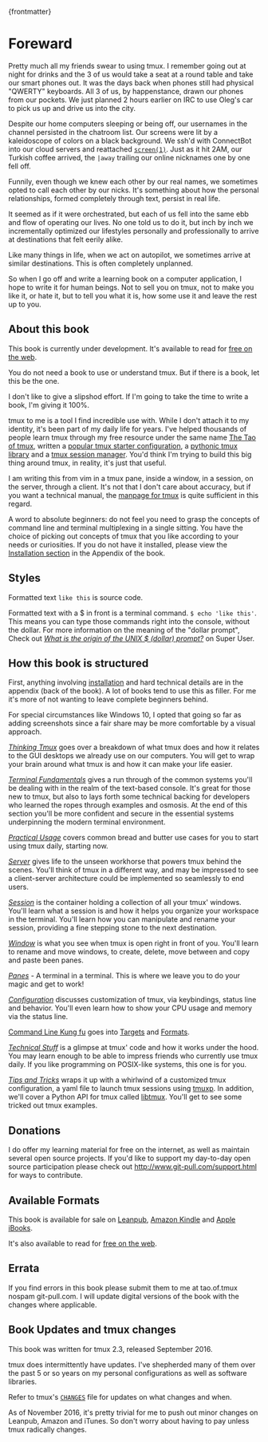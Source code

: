 
{frontmatter}

# Foreward 

Pretty much all my friends swear to using tmux. I remember going out at night
for drinks and the 3 of us would take a seat at a round table and take our smart
phones out. It was the days back when phones still had physical "QWERTY" keyboards.
All 3 of us, by happenstance, drawn our phones from our pockets. We just planned 2
hours earlier on IRC to use Oleg's car to pick us up and drive us into the city.

Despite our home computers sleeping or being off, our usernames in the channel
persisted in the chatroom list. Our screens were lit by a kaleidoscope of colors
on a black background. We ssh'd with ConnectBot into our cloud servers and
reattached [`screen(1)`](https://en.wikipedia.org/wiki/GNU_Screen). Just as it
hit 2AM, our Turkish coffee arrived, the `|away` trailing our online nicknames
one by one fell off.

Funnily, even though we knew each other by our real names, we sometimes opted to
call each other by our nicks. It's something about how the personal
relationships, formed completely through text, persist in real life.

It seemed as if it were orchestrated, but each of us fell into the same ebb and
flow of operating our lives. No one told us to do it, but inch by inch we
incrementally optimized our lifestyles personally and professionally to arrive
at destinations that felt eerily alike.

Like many things in life, when we act on autopilot, we sometimes arrive at
similar destinations. This is often completely unplanned.

So when I go off and write a learning book on a computer application, I hope
to write it for human beings. Not to sell you on tmux, not to make you like
it, or hate it, but to tell you what it is, how some use it and leave the rest
up to you.

## About this book

This book is currently under development. It's available to read for
[free on the web](https://leanpub.com/the-tao-of-tmux/read).

You do not need a book to use or understand tmux. But if there is a book, let
this be the one.

I don't like to give a slipshod effort. If I'm going to take the time to write a
book, I'm giving it 100%.

tmux to me is a tool I find incredible use with. While I don't attach it to my
identity, it's been part of my daily life for years. I've helped thousands of
people learn tmux through my free resource under the same name
[The Tao of tmux](https://tmuxp.readthedocs.io/en/latest/about_tmux.html),
written a [popular tmux starter configuration](https://github.com/tony/tmux-config),
a [pythonic tmux library](https://github.com/tony/libtmux) and a
[tmux session manager](https://github.com/tony/tmuxp). You'd think I'm trying
to build this big thing around tmux, in reality, it's just that useful.

I am writing this from vim in a tmux pane, inside a window, in a session, on
the server, through a client.  It's not that I don't care about accuracy, but
if you want a technical manual, the [manpage for tmux](http://man.openbsd.org/OpenBSD-current/man1/tmux.1)
is quite sufficient in this regard.

A word to absolute beginners: do not feel you need to grasp the concepts
of command line and terminal multiplexing in a single sitting. You have the
choice of picking out concepts of tmux that you like according to your
needs or curiosities. If you do not have it installed, please view the
[Installation section](#appendix-installation) in the Appendix of the book.

## Styles

Formatted text `like this` is source code.

Formatted text with a $ in front is a terminal command. `$ echo 'like this'`.
This means you can type those commands right into the console, without the
dollar. For more information on the meaning of the "dollar prompt", Check out
[*What is the origin of the UNIX $ (dollar)
prompt?*](https://superuser.com/questions/57575/what-is-the-origin-of-the-unix-dollar-prompt)
on Super User.

## How this book is structured

First, anything involving [installation](http://man.openbsd.org/OpenBSD-current/man1/tmux.1)
and hard technical details are in the appendix (back of the book). A lot of
books tend to use this as filler. For me it's more of not wanting to leave
complete beginners behind.

For special circumstances like Windows 10, I opted that going so far as adding
screenshots since a fair share may be more comfortable by a visual approach.

[*Thinking Tmux*](#thinking-tmux) goes over a breakdown of what
tmux does and how it relates to the GUI desktops we already use on our
computers.  You will get to wrap your brain around what tmux is and how it can
make your life easier.

[*Terminal Fundamentals*](#terminal-fundamentals) gives a run through of the common
systems you'll be dealing with in the realm of the text-based console. It's
great for those new to tmux, but also to lays forth some technical backing for
developers who learned the ropes through examples and osmosis. At the end of this
section you'll be more confident and secure in the essential systems underpinning
the modern terminal environment.

[*Practical Usage*](#practical-usage) covers common bread and
butter use cases for you to start using tmux daily, starting now.

[*Server*](#server) gives life to the unseen workhorse that powers tmux behind
the scenes. You'll think of tmux in a different way, and may be impressed to see
a client-server architecture could be implemented so seamlessly to end users.

[*Session*](#sessions) is the container holding a collection of all your tmux'
windows. You'll learn what a session is and how it helps you organize your
workspace in the terminal. You'll learn how you can manipulate and rename your
session, providing a fine stepping stone to the next destination.

[*Window*](#windows) is what you see when tmux is open right in front
of you. You'll learn to rename and move windows, to create, delete, move between
and copy and paste been panes.

[*Panes*](#panes) - A terminal in a terminal. This is where we leave you to
do your magic and get to work!

[*Configuration*](#config) discusses customization of tmux, via keybindings,
status line and behavior. You'll even learn how to show your CPU usage and
memory via the status line.

[Command Line Kung fu](#cli-kung-fu) goes into [Targets](#targets) and
[Formats](#formats).

[*Technical Stuff*](#technical-stuff) is a glimpse at tmux' code and how it
works under the hood. You may learn enough to be able to impress friends who
currently use tmux daily. If you like programming on POSIX-like systems, this
one is for you.

[*Tips and Tricks*](#tips-and-tricks) wraps it up with a whirlwind of a
customized tmux configuration, a yaml file to launch tmux sessions using
[tmuxp](https://github.com/tony/tmuxp). In addition, we'll cover a Python API
for tmux called [libtmux](https://github.com/tony/libtmux). You'll get to see
some tricked out tmux examples.

## Donations

I do offer my learning material for free on the internet, as well as maintain
several open source projects. If you'd like to support my day-to-day open
source participation please check out <http://www.git-pull.com/support.html>
for ways to contribute.

## Available Formats

This book is available for sale on [Leanpub](https://leanpub.com/the-tao-of-tmux), [Amazon Kindle](https://www.amazon.com/gp/product/B01MG342KU/ref=as_li_tl?ie=UTF8&camp=1789&creative=9325&creativeASIN=B01MG342KU&linkCode=as2&tag=gitpull-20&linkId=e6d3f08ad92bfea1cf62d735b6a90bdf) and [Apple iBooks](https://geo.itunes.apple.com/us/book/the-tao-of-tmux/id1168912720?mt=11&at=1001lrwP).

It's also available to read for [free on the web](https://leanpub.com/the-tao-of-tmux/read).

## Errata

If you find errors in this book please submit them to me at tao.of.tmux <AT>
nospam git-pull.com. I will update digital versions of the book with the 
changes where applicable.

## Book Updates and tmux changes

This book was written for tmux 2.3, released September 2016.

tmux does intermittently have updates. I've shepherded many of them over
the past 5 or so years on my personal configurations as well as software
libraries.

Refer to tmux's [`CHANGES`](https://github.com/tmux/tmux/blob/master/CHANGES)
file for updates on what changes and when.

As of November 2016, it's pretty trivial for me to push out minor changes on
Leanpub, Amazon and iTunes. So don't worry about having to pay unless tmux
radically changes.
